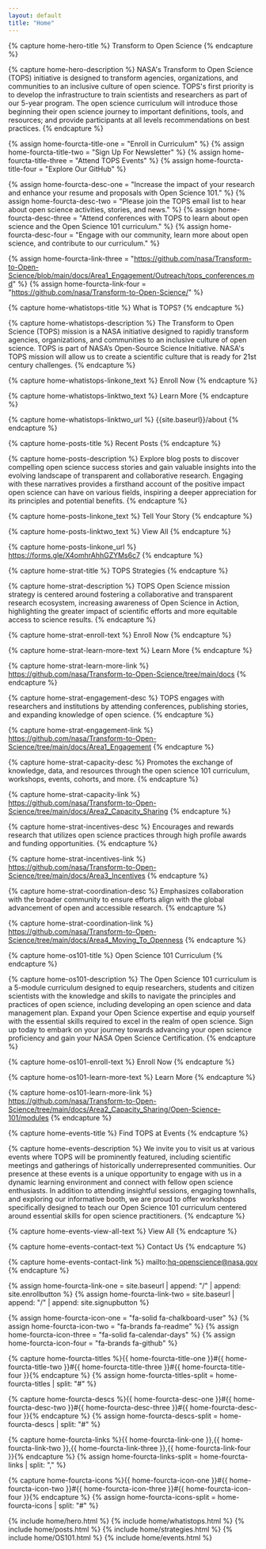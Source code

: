 ```yaml
---
layout: default
title: "Home"
---
```


<!---FOR EVERYONE-->



<!---START Hero (Plain Text)-->
<!---Hero Title-->
{% capture home-hero-title %}
Transform to Open Science
{% endcapture %}



<!---Hero Description-->
{% capture home-hero-description %}
NASA's Transform to Open Science (TOPS) initiative is designed to transform agencies, organizations, and communities to an inclusive culture of open science. TOPS's first priority is to develop the infrastructure to train scientists and researchers as part of our 5-year program. The open science curriculum will introduce those beginning their open science journey to important definitions, tools, and resources; and provide participants at all levels recommendations on best practices.
{% endcapture %}
<!---END Hero-->



<!---START Four Column Orange CTA (Plain Text)-->
<!---Four Column Orange CTA Titles-->
{% assign home-fourcta-title-one = "Enroll in Curriculum" %}
{% assign home-fourcta-title-two = "Sign Up For Newsletter" %}
{% assign home-fourcta-title-three = "Attend TOPS Events" %}
{% assign home-fourcta-title-four = "Explore Our GitHub" %}
<!---Four Column Orange CTA Descriptions-->
{% assign home-fourcta-desc-one = "Increase the impact of your research and enhance your resume and proposals with Open Science 101." %}
{% assign home-fourcta-desc-two = "Please join the TOPS email list to hear about open science activities, stories, and news." %}
{% assign home-fourcta-desc-three = "Attend conferences with TOPS to learn about open science and the Open Science 101 curriculum." %}
{% assign home-fourcta-desc-four = "Engage with our community, learn more about open science, and contribute to our curriculum." %}
<!---Four Column Orange CTA Links-->
{% assign home-fourcta-link-three = "https://github.com/nasa/Transform-to-Open-Science/blob/main/docs/Area1_Engagement/Outreach/tops_conferences.md" %}
{% assign home-fourcta-link-four = "https://github.com/nasa/Transform-to-Open-Science/" %}
<!---END Four Column Orange CTA-->



<!---START What is TOPS-->
<!---What is TOPS Title (Plain Text)-->
{% capture home-whatistops-title %}
What is TOPS?
{% endcapture %}

<!---What is TOPS Description (Markdown)-->
{% capture home-whatistops-description %}
The Transform to Open Science (TOPS) mission is a NASA initiative designed to rapidly transform agencies, organizations, and communities to an inclusive culture of open science. TOPS is part of NASA’s Open-Source Science Initiative. NASA's TOPS mission will allow us to create a scientific culture that is ready for 21st century challenges.
{% endcapture %}

<!---What is TOPS Enroll Now Text (Plain Text)-->
{% capture home-whatistops-linkone_text %}
Enroll Now
{% endcapture %}

<!---What is TOPS Learn More Text (Plain Text)-->
{% capture home-whatistops-linktwo_text %}
Learn More
{% endcapture %}

<!---What is TOPS Learn More Link-->
{% capture home-whatistops-linktwo_url %}
{{site.baseurl}}/about
{% endcapture %}
<!---END What is TOPS-->



<!---START Recent Posts-->
<!---What is TOPS Title (Plain Text)-->
{% capture home-posts-title %}
Recent Posts
{% endcapture %}

<!---Recent Posts Description (Markdown)-->
{% capture home-posts-description %}
Explore blog posts to discover compelling open science success stories and gain valuable insights into the evolving landscape of transparent and collaborative research. Engaging with these narratives provides a firsthand account of the positive impact open science can have on various fields, inspiring a deeper appreciation for its principles and potential benefits.
{% endcapture %}

<!---Recent Posts Tell Your Story Button Text (Plain Text)-->
{% capture home-posts-linkone_text %}
Tell Your Story
{% endcapture %}

<!---Recent Posts View All Button Text (Plain Text)-->
{% capture home-posts-linktwo_text %}
View All
{% endcapture %}

<!---Recent Posts Tell Your Story Link-->
{% capture home-posts-linkone_url %}
https://forms.gle/X4omhrAhhGZYMs6c7
{% endcapture %}
<!---END Recent Posts-->



<!---START TOPS Strategies-->
<!---TOPS Strategies Title (Plain Text)-->
{% capture home-strat-title %}
TOPS Strategies
{% endcapture %}

<!---TOPS Strategies Description (Markdown)-->
{% capture home-strat-description %}
TOPS Open Science mission strategy is centered around fostering a collaborative and transparent research ecosystem,  increasing awareness of Open Science in Action, highlighting the greater impact of scientific efforts and more equitable access to science results.
{% endcapture %}

<!---TOPS Strategies Enroll Button Text-->
{% capture home-strat-enroll-text %}
Enroll Now
{% endcapture %}

<!---TOPS Strategies Learn More Button Text-->
{% capture home-strat-learn-more-text %}
Learn More
{% endcapture %}

<!---TOPS Strategies Learn More Button Link-->
{% capture home-strat-learn-more-link %}
https://github.com/nasa/Transform-to-Open-Science/tree/main/docs
{% endcapture %}

<!---Engagement Description-->
{% capture home-strat-engagement-desc %}
TOPS engages with researchers and institutions by attending conferences, publishing stories, and expanding knowledge of open science.
{% endcapture %}

<!---Engagement Link-->
{% capture home-strat-engagement-link %}
https://github.com/nasa/Transform-to-Open-Science/tree/main/docs/Area1_Engagement
{% endcapture %}

<!---Capacity Sharing Description-->
{% capture home-strat-capacity-desc %}
Promotes the exchange of knowledge, data, and resources through the open science 101 curriculum, workshops, events, cohorts, and more.
{% endcapture %}

<!---Capacity Sharing Link-->
{% capture home-strat-capacity-link %}
https://github.com/nasa/Transform-to-Open-Science/tree/main/docs/Area2_Capacity_Sharing
{% endcapture %}

<!---Incentives Description-->
{% capture home-strat-incentives-desc %}
Encourages and rewards research that utilizes open science practices through high profile awards and funding opportunities.
{% endcapture %}

<!---Incentives Link-->
{% capture home-strat-incentives-link %}
https://github.com/nasa/Transform-to-Open-Science/tree/main/docs/Area3_Incentives
{% endcapture %}

<!---Coordination Description-->
{% capture home-strat-coordination-desc %}
Emphasizes collaboration with the broader community to ensure efforts align with the global advancement of open and accessible research.
{% endcapture %}

<!---Coordination Link-->
{% capture home-strat-coordination-link %}
https://github.com/nasa/Transform-to-Open-Science/tree/main/docs/Area4_Moving_To_Openness
{% endcapture %}
<!---END TOPS Strategies-->



<!---START OS 101-->
<!---OS 101 Title (Plain Text)-->
{% capture home-os101-title %}
Open Science 101 Curriculum
{% endcapture %}

<!---OS 101 Description (Markdown)-->
{% capture home-os101-description %}
The Open Science 101 curriculum is a 5-module curriculum designed to equip researchers, students and citizen scientists with the knowledge and skills to navigate the principles and practices of open science, including developing an open science and data management plan. Expand your Open Science expertise and equip yourself with the essential skills required to excel in the realm of open science. Sign up today to embark on your journey towards advancing your open science proficiency and gain your NASA Open Science Certification.
{% endcapture %}

<!---OS 101 Enroll Button Text-->
{% capture home-os101-enroll-text %}
Enroll Now
{% endcapture %}

<!---OS 101 Learn More Button Text-->
{% capture home-os101-learn-more-text %}
Learn More
{% endcapture %}
<!---END OS 101-->

<!---OS 101 Learn More Button Link-->
{% capture home-os101-learn-more-link %}
https://github.com/nasa/Transform-to-Open-Science/tree/main/docs/Area2_Capacity_Sharing/Open-Science-101/modules
{% endcapture %}
<!---END OS 101-->

<!---START Events-->
<!---Events Title (Plain Text)-->
{% capture home-events-title %}
Find TOPS at Events
{% endcapture %}

<!---Events Description (Markdown)-->
{% capture home-events-description %}
We invite you to visit us at various events where TOPS will be prominently featured, including  scientific meetings and gatherings of historically underrepresented communities. Our presence at these events is a unique opportunity to engage with us in a dynamic learning environment and connect with fellow open science enthusiasts. In addition to attending insightful sessions, engaging townhalls, and exploring our informative booth, we are proud to offer workshops specifically designed to teach our Open Science 101 curriculum centered around essential skills for open science practitioners.
{% endcapture %}

<!---Events View All Button Text-->
{% capture home-events-view-all-text %}
View All
{% endcapture %}

<!---Events Contact Button Text-->
{% capture home-events-contact-text %}
Contact Us
{% endcapture %}

<!---Events Contact Button Link-->
{% capture home-events-contact-link %}
mailto:hq-openscience@nasa.gov
{% endcapture %}
<!---END Events-->





<!---FOR DEVELOPER ONLY (UNLESS YOU FEEL BRAVE)-->

{% assign home-fourcta-link-one = site.baseurl | append: "/" | append: site.enrollbutton %}
{% assign home-fourcta-link-two = site.baseurl | append: "/" | append: site.signupbutton %}

{% assign home-fourcta-icon-one = "fa-solid fa-chalkboard-user" %}
{% assign home-fourcta-icon-two = "fa-brands fa-readme" %}
{% assign home-fourcta-icon-three = "fa-solid fa-calendar-days" %}
{% assign home-fourcta-icon-four = "fa-brands fa-github" %}

{% capture home-fourcta-titles %}{{ home-fourcta-title-one }}#{{ home-fourcta-title-two }}#{{ home-fourcta-title-three }}#{{ home-fourcta-title-four }}{% endcapture %}
{% assign home-fourcta-titles-split = home-fourcta-titles | split: "#" %}

{% capture home-fourcta-descs %}{{ home-fourcta-desc-one }}#{{ home-fourcta-desc-two }}#{{ home-fourcta-desc-three }}#{{ home-fourcta-desc-four }}{% endcapture %}
{% assign home-fourcta-descs-split = home-fourcta-descs | split: "#" %}

{% capture home-fourcta-links %}{{ home-fourcta-link-one }},{{ home-fourcta-link-two }},{{ home-fourcta-link-three }},{{ home-fourcta-link-four }}{% endcapture %}
{% assign home-fourcta-links-split = home-fourcta-links | split: "," %}

{% capture home-fourcta-icons %}{{ home-fourcta-icon-one }}#{{ home-fourcta-icon-two }}#{{ home-fourcta-icon-three }}#{{ home-fourcta-icon-four }}{% endcapture %}
{% assign home-fourcta-icons-split = home-fourcta-icons | split: "#" %}

{% include home/hero.html %}
{% include home/whatistops.html %}
{% include home/posts.html %}
{% include home/strategies.html %}
{% include home/OS101.html %}
{% include home/events.html %}